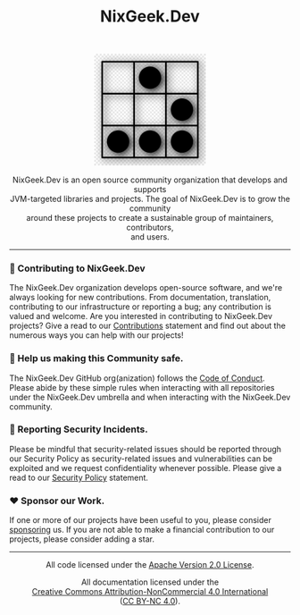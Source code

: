 <h1 align="center">NixGeek.Dev</h1><br>

<p align="center">
  <a href="https://nodejs.org/">
    <img src="https://github.com/nixgeekdev/.github/blob/main/images/glider-hacker-symbol.png?raw=true" alt="NixGeek.Dev Hacker" height="200">
  </a>
</p>

<p align="center">
  NixGeek.Dev is an open source community organization that develops and supports <br/>
  JVM-targeted libraries and projects. The goal of NixGeek.Dev is to grow the community <br/>
  around these projects to create a sustainable group of maintainers, contributors, <br/>
  and users.
</p>

----

### 👋 Contributing to NixGeek.Dev

The NixGeek.Dev organization develops open-source software, and we're always looking for new contributions. 
From documentation, translation, contributing to our infrastructure or reporting a bug; any contribution is 
valued and welcome. Are you interested in contributing to NixGeek.Dev projects? Give a read to our 
[Contributions][contributing] statement and find out about the numerous ways you can help with our projects!

### 🦺 Help us making this Community safe.

The NixGeek.Dev GitHub org(anization) follows the [Code of Conduct][conduct]. Please 
abide by these simple rules when interacting with all repositories under the NixGeek.Dev umbrella 
and when interacting with the NixGeek.Dev community.

### 👾 Reporting Security Incidents.

Please be mindful that security-related issues should be reported through our Security Policy
as security-related issues and vulnerabilities can be exploited and we request confidentiality 
whenever possible. Please give a read to our [Security Policy][security] statement.

### :heart: Sponsor our Work.

If one or more of our projects have been useful to you, please consider [sponsoring][sponsor] us. 
If you are not able to make a financial contribution to our projects, please consider adding a star.

----

<p align="center">
  All code licensed under the <a href="https://github.com/nixgeekdev/.github/blob/main/ApacheLicenseVersion2">Apache Version 2.0 License</a>.
</p>

<p align="center">
  All documentation licensed under the<br/> 
  <a href="https://github.com/nixgeekdev/.github/blob/main/AttributionNonCommercialInternational4">Creative Commons Attribution-NonCommercial 4.0 International</a> <br/> 
  (<a href="https://creativecommons.org/licenses/by-nc/4.0/legalcode.en">CC BY-NC 4.0</a>).
</p>

[conduct]:https://github.com/nixgeekdev/.github/blob/main/CODE_OF_CONDUCT.md
[contributing]:https://github.com/nixgeekdev/.github/blob/main/CONTRIBUTING.md
[security]:https://github.com/nixgeekdev/.github/blob/main/SECURITY.md
[sponsor]:https://github.com/sponsors/nixgeekdev?frequency=recurring
